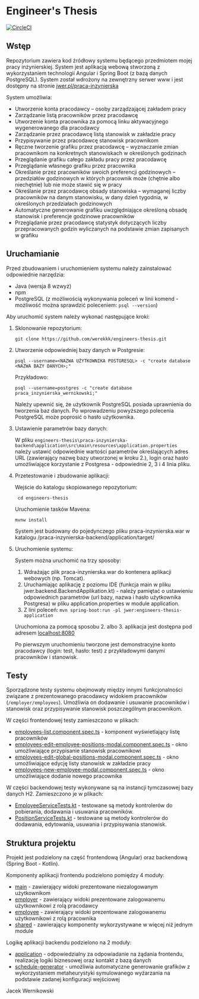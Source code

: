 # Engineer's Thesis
[![CircleCI](https://circleci.com/gh/werekkk/engineers-thesis.svg?style=svg&circle-token=0cad18935bac5ee0aad15d9d2dcae8dc82b4e814)](https://circleci.com/gh/werekkk/engineers-thesis)

## Wstęp
Repozytorium zawiera kod źródłowy systemu będącego przedmiotem mojej pracy inżynierskiej. System jest aplikacją webową stworzoną z wykorzystaniem technologii Angular i Spring Boot (z bazą danych PostgreSQL). System został wdrożony na zewnętrzny serwer www i jest dostępny na stronie [jwer.pl/praca-inzynierska](http://www.jwer.pl/praca-inzynierska)

System umożliwia:
* Utworzenie konta pracodawcy – osoby zarządzającej zakładem pracy
* Zarządzanie listą pracowników przez pracodawcę
* Utworzenie konta pracownika za pomocą linku aktywacyjnego wygenerowanego dla pracodawcy
* Zarządzanie przez pracodawcę listą stanowisk w zakładzie pracy
* Przypisywanie przez pracodawcę stanowisk pracownikom
* Ręczne tworzenie grafiku przez pracodawcę – wyznaczanie zmian pracownikom na konkretnych stanowiskach w określonych godzinach
* Przeglądanie grafiku całego zakładu pracy przez pracodawcę
* Przeglądanie własnego grafiku przez pracownika
* Określanie przez pracowników swoich preferencji godzinowych – przedziałów godzinowych w których pracownik może (chętnie albo niechętnie) lub nie może stawić się w pracy
* Określanie przez pracodawcę obsady stanowiska – wymaganej liczby pracowników na danym stanowisku, w dany dzień tygodnia, w określonych przedziałach godzinowych
* Automatyczne generowanie grafiku uwzględniające określoną obsadę stanowisk i preferencje godzinowe pracowników
* Przeglądanie przez pracodawcę statystyk dotyczących liczby przepracowanych godzin wyliczanych na podstawie zmian zapisanych w grafiku

## Uruchamianie
Przed zbudowaniem i uruchomieniem systemu należy zainstalować odpowiednie narzędzia:
* Java (wersja 8 wzwyż)
* npm
* PostgreSQL (z możliwością wykonywania poleceń w linii komend - możliwość można sprawdzić poleceniem: ```psql --version```)

Aby uruchomić system należy wykonać następujące kroki:
1. Sklonowanie repozytorium:

    ```git clone https://github.com/werekkk/engineers-thesis.git```
    
2. Utworzenie odpowiedniej bazy danych w Postgresie:

    ```psql --username=<NAZWA UŻYTKOWNIKA POSTGRESQL> -c "create database <NAZWA BAZY DANYCH>;"```
    
    Przykładowo:
    
    ```psql --username=postgres -c "create database praca_inzynierska_wernikowski;"```
    
    Należy upewnić się, że użytkownik PostgreSQL posiada uprawnienia do tworzenia baz danych. Po wprowadzeniu powyższego polecenia PostgreSQL może poprosić o hasło użytkownika.
    
3. Ustawienie parametrów bazy danych:

    W pliku ```engineers-thesis\praca-inzynierska-backend\application\src\main\resources\application.properties``` należy ustawić odpowiednie wartości parametrów określających adres URL (zawierający nazwę bazy utworzonej w kroku 2.), login oraz hasło umożliwiające korzystanie z Postgresa - odpowiednie 2, 3 i 4 linia pliku.
    
4. Przetestowanie i zbudowanie aplikacji:

    Wejście do katalogu skopiowanego repozytorium:

    ``` cd engineers-thesis```

    Uruchomienie tasków Mavena:

    ```mvnw install```

    System jest budowany do pojedynczego pliku praca-inzynierska.war w katalogu /praca-inzynierska-backend/application/target/
  
  
5. Uruchomienie systemu:
  
    System można uruchomić na trzy sposoby:

     1. Wdrażając plik praca-inzynierska.war do kontenera aplikacji webowych (np. Tomcat).
     2. Uruchamiając aplikację z poziomu IDE (funkcja main w pliku jwer.backend.BackendApplikation.kt) - należy pamiętać o ustawieniu odpowiednich parametrów (url bazy, nazwa i hasło użytkownika Postgresa) w pliku application.properties w module application.
     3. Z lini poleceń:
     ```mvn spring-boot:run -pl jwer:engineers-thesis-application```
    
    Uruchomiona za pomocą sposobu 2. albo 3. aplikacja jest dostępna pod adresem [localhost:8080](http://localhost:8080/index.html)
    
    Po pierwszym uruchomieniu tworzone jest demonstracyjne konto pracodawcy (login: test, hasło: test) z przykładowymi danymi pracowników i stanowisk.
  

## Testy
  
Sporządzone testy systemu obejmowały między innymi funkcjonalności związane z prezentowanego pracodawcy widokiem pracowników (```/employer/employees```). Umożliwia on dodawanie i usuwanie pracowników i stanowisk oraz przypisywanie stanowisk poszczególnym pracownikom.
  
W części frontendowej testy zamieszczono w plikach:
  
* [employees-list.component.spec.ts](praca-inzynierska-frontend/src/app/app/components/employer/employees-list/employees-list.component.spec.ts) - komponent wyświetlający listę pracowników
* [employees-edit-employee-positions-modal.component.spec.ts](praca-inzynierska-frontend/src/app/app/components/employer/employees-edit-employee-positions-modal/employees-edit-employee-positions-modal.component.spec.ts) - okno umożliwiające przypisanie stanowisk pracownikowi
* [employees-edit-global-positions-modal.component.spec.ts](praca-inzynierska-frontend/src/app/app/components/employer/employees-edit-global-positions-modal/employees-edit-global-positions-modal.component.spec.ts) - okno umożliwiające edycję listy stanowisk w zakładzie pracy 
* [employees-new-employee-modal.component.spec.ts](praca-inzynierska-frontend/src/app/app/components/employer/employees-new-employee-modal/employees-new-employee-modal.component.spec.ts) - okno umożliwiające dodanie nowego pracownika

W części backendowej testy wykonywane są na instancji tymczasowej bazy danych H2. Zamieszczono je w plikach:

* [EmployeeServiceTests.kt](praca-inzynierska-backend/application/src/test/kotlin/jwer/backend/EmployeeServiceTests.kt) - testowane są metody kontrolerów do pobierania, dodawania i usuwania pracowników.
* [PositionServiceTests.kt](praca-inzynierska-backend/application/src/test/kotlin/jwer/backend/PositionServiceTests.kt) - testowane są metody kontrolerów do dodawania, edytowania, usuwania i przypisywania stanowisk.

## Struktura projektu

Projekt jest podzielony na część frontendową (Angular) oraz backendową (Spring Boot - Kotlin).

Komponenty aplikacji frontendu podzielono pomiędzy 4 moduły:

* [main](praca-inzynierska-frontend/src/app/app/components/main) - zawierający widoki prezentowane niezalogowanym użytkownikom
* [employer](praca-inzynierska-frontend/src/app/app/components/employer) - zawierający widoki prezentowane zalogowanemu użytkownikowi z rolą pracodawcy
* [employee](praca-inzynierska-frontend/src/app/app/components/employee) - zawierający widoki prezentowane zalogowanemu użytkownikowi z rolą pracownika
* [shared](praca-inzynierska-frontend/src/app/app/components/shared) - zawierający komponenty wykorzystywane w więcej niż jednym module

Logikę aplikacji backendu podzielono na 2 moduły:

* [application](praca-inzynierska-backend/application) - odpowiedzialny za odpowiadanie na żądania frontendu, realizację logiki biznesowej oraz kontakt z bazą danych
* [schedule-generator](praca-inzynierska-backend/schedule-generator) - umożliwia automatyczne generowanie grafików z wykorzystaniem metaheurystyki symulowanego wyżarzania na podstawie zadanej konfiguracji wejściowej 


Jacek Wernikowski
